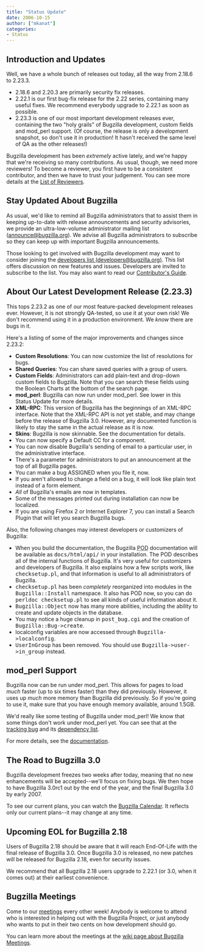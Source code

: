 ```yaml
---
title: "Status Update"
date: 2006-10-15
author: ["mkanat"]
categories:
- Status
---
```


## Introduction and Updates

Well, we have a whole bunch of releases out today, all the way from 2.18.6 to 2.23.3.

*   2.18.6 and 2.20.3 are primarily security fix releases.
*   2.22.1 is our first bug-fix release for the 2.22 series, containing many useful fixes. We recommend everybody upgrade to 2.22.1 as soon as possible.
*   2.23.3 is one of our most important development releases ever, containing the two "holy grails" of Bugzilla development, custom fields and mod_perl support. (Of course, the release is only a development snapshot, so don't use it in production! It hasn't received the same level of QA as the other releases!)

Bugzilla development has been _extremely_ active lately, and we're happy that we're receiving so many contributions. As usual, though, we need more reviewers! To become a reviewer, you first have to be a consistent contributor, and then we have to trust your judgement. You can see more details at the [List of Reviewers](https://www.bugzilla.org/docs/reviewer-list.html#become).

## Stay Updated About Bugzilla

As usual, we'd like to remind all Bugzilla administrators that to assist them in keeping up-to-date with release announcements and security advisories, we provide an ultra-low-volume administrator mailing list ([announce@bugzilla.org](https://lists.bugzilla.org/cgi-bin/mj_wwwusr?func=lists-full-long&extra=announce)). We advise all Bugzilla administrators to subscribe so they can keep up with important Bugzilla announcements.

Those looking to get involved with Bugzilla development may want to consider joining the [developers list (developers@bugzilla.org)](https://lists.bugzilla.org/cgi-bin/mj_wwwusr?func=lists-long-full&extra=developers). This list offers discussion on new features and issues. Developers are invited to subscribe to the list. You may also want to read our [Contributor's Guide](https://www.bugzilla.org/docs/contributor.html).

## About Our Latest Development Release (2.23.3)

This tops 2.23.2 as one of our most feature-packed development releases ever. However, it is not strongly QA-tested, so use it at your own risk! We don't recommend using it in a production environment. We _know_ there are bugs in it.

Here's a listing of some of the major improvements and changes since 2.23.2:

*   **Custom Resolutions**: You can now customize the list of resolutions for bugs.
*   **Shared Queries**: You can share saved queries with a group of users.
*   **Custom Fields**: Administrators can add plain-text and drop-down custom fields to Bugzilla. Note that you can search these fields using the Boolean Charts at the bottom of the search page.
*   **mod_perl**: Bugzilla can now run under mod_perl. See lower in this Status Update for more details.
*   **XML-RPC**: This version of Bugzilla has the beginnings of an XML-RPC interface. Note that the XML-RPC API is not yet stable, and may change before the release of Bugzilla 3.0\. However, any documented function is likely to stay the same in the actual release as it is now.
*   **Skins**: Bugzilla is now skinnable. See the documentation for details.
*   You can now specify a Default CC for a component.
*   You can now disable Bugzilla's sending of email to a particular user, in the administrative interface.
*   There's a parameter for administrators to put an announcement at the top of all Bugzilla pages.
*   You can make a bug ASSIGNED when you file it, now.
*   If you aren't allowed to change a field on a bug, it will look like plain text instead of a form element.
*   _All_ of Bugzilla's emails are now in templates.
*   Some of the messages printed out during installation can now be localized.
*   If you are using Firefox 2 or Internet Explorer 7, you can install a Search Plugin that will let you search Bugzilla bugs.

Also, the following changes may interest developers or customizers of Bugzilla:

*   When you build the documentation, the Bugzilla <acronym title="Plain Old Documentation">POD</acronym> documentation will be available as <kbd>docs/html/api/</kbd> in your installation. The POD describes all of the internal functions of Bugzilla. It's very useful for customizers and developers of Bugzilla. It also explains how a few scripts work, like <kbd>checksetup.pl</kbd>, and that information is useful to all administrators of Bugzilla.
*   <kbd>checksetup.pl</kbd> has been _completely_ reorganized into modules in the <kbd>Bugzilla::Install</kbd> namespace. It also has POD now, so you can do <kbd>perldoc checksetup.pl</kbd> to see all kinds of useful information about it.
*   <kbd>Bugzilla::Object</kbd> now has many more abilities, including the ability to create and update objects in the database.
*   You may notice a huge cleanup in <kbd>post_bug.cgi</kbd> and the creation of <kbd>Bugzilla::Bug->create</kbd>.
*   localconfig variables are now accessed through <kbd>Bugzilla->localconfig</kbd>.
*   <kbd>UserInGroup</kbd> has been removed. You should use <kbd>Bugzilla->user->in_group</kbd> instead.

## mod_perl Support

Bugzilla now can be run under mod_perl. This allows for pages to load _much_ faster (up to six times faster) than they did previously. However, it uses up _much_ more memory than Bugzilla did previously. So if you're going to use it, make sure that you have enough memory available, around 1.5GB.

We'd really like some testing of Bugzilla under mod_perl! We know that some things don't work under mod_perl yet. You can see that at the [tracking bug](https://bugzilla.mozilla.org/show_bug.cgi?id=mod_perl) and its [dependency list](https://bugzilla.mozilla.org/showdependencytree.cgi?id=mod_perl&hide_resolved=1).

For more details, see the [documentation](/docs/tip/html/configuration.html#http-apache-mod_perl).

## The Road to Bugzilla 3.0

Bugzilla development freezes two weeks after today, meaning that no new enhancements will be accepted--we'll focus on fixing bugs. We then hope to have Bugzilla 3.0rc1 out by the end of the year, and the final Bugzilla 3.0 by early 2007.

To see our current plans, you can watch the [Bugzilla Calendar](https://www.google.com/calendar/embed?src=ih4fh7ks327mou7e3hifikokco%40group.calendar.google.com). It reflects only our current plans--it may change at any time.

## Upcoming EOL for Bugzilla 2.18

Users of Bugzilla 2.18 should be aware that it will reach End-Of-Life with the final release of Bugzilla 3.0\. Once Bugzilla 3.0 is released, no new patches will be released for Bugzilla 2.18, even for security issues.

We recommend that all Bugzilla 2.18 users upgrade to 2.22.1 (or 3.0, when it comes out) at their earliest convenience.

## Bugzilla Meetings

Come to our [meetings](https://wiki.mozilla.org/Bugzilla:Meetings) every other week! Anybody is welcome to attend who is interested in helping out with the Bugzilla Project, or just anybody who wants to put in their two cents on how development should go.

You can learn more about the meetings at the [wiki page about Bugzilla Meetings](https://wiki.mozilla.org/Bugzilla:Meetings).
